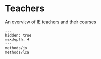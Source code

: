 # Teachers

An overview of IE teachers and their courses

```{toctree}
---
hidden: true
maxdepth: 4
---
methods/io
methods/lca
```